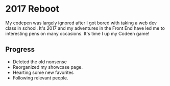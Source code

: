 # 2017 Reboot
My codepen was largely ignored after I got bored with taking a web dev class in school. It's 2017 and my adventures in the Front End have led me to interesting pens on many occasions. It's time I up my Codeen game!

## Progress
 * Deleted the old nonsense
 * Reorganized my showcase page.
 * Hearting some new favorites
 * Following relevant people.

